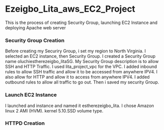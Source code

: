 # Ezeigbo_Lita_aws_EC2_Project
This is the process of creating Security Group, launching EC2 Instance and deploying Apache web server

### Security Group Creation
Before creating my Securiry Group, i set my region to North Virginia.
I selected an EC2 instance, then Security Group. I created a Security Group name oluchiestherezeigbo_litaSG.
My Security Group description is to allow SSH and HTTP Traffic. I used lita_project_vpc for the VPC.
I added inbound rules to allow SSH traffic and allow it to be accessed from anywhere IPV4. I also allow for HTTP and allow it to access from anywhere IPV4.
I added outbound rules to allow all traffic to go out.
Then i saved my security Group.

### Launch EC2 Instance
I launched and instance and named it estherezeigbo_lita. I chose Amazon linux 2 AMI (HVM). kernel 5.10.SSD volume type.


### HTTPD Creation


